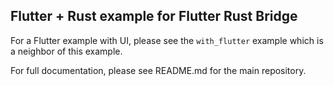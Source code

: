 ## Flutter + Rust example for Flutter Rust Bridge

For a Flutter example with UI, please see the `with_flutter` example which is a neighbor of this example.

For full documentation, please see README.md for the main repository.